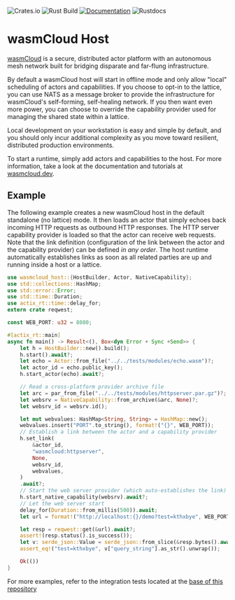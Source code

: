 ![Crates.io](https://img.shields.io/crates/v/wasmcloud-host)
![Rust Build](https://img.shields.io/github/workflow/status/wasmcloud/wasmcloud/WASMCLOUD-HOST/main)
[![Documentation](https://img.shields.io/badge/Docs-Documentation-blue)](https://wasmcloud.dev)
![Rustdocs](https://docs.rs/wasmcloud-host/badge.svg)

# wasmCloud Host

[wasmCloud](https://wasmcloud.com) is a secure, distributed actor platform with an autonomous mesh network built
for bridging disparate and far-flung infrastructure.

By default a wasmCloud host will start in offline mode and only allow "local" scheduling of actors
and capabilities. If you choose to opt-in to the lattice, you can use NATS as a message broker to
provide the infrastructure for wasmCloud's self-forming, self-healing network. If you then want
even more power, you can choose to override the capability provider used for managing the shared
state within a lattice.

Local development on your workstation is easy and simple by default, and you should only
incur additional complexity as you move toward resilient, distributed production
environments.

To start a runtime, simply add actors and capabilities to the host. For more information,
take a look at the documentation and tutorials at [wasmcloud.dev](https://wasmcloud.dev).

## Example
The following example creates a new wasmCloud host in the default standalone (no lattice) mode. It
then loads an actor that simply echoes back incoming HTTP requests as outbound HTTP responses.
The HTTP server capability provider is loaded so that the actor can receive web requests.
Note that the link definition (configuration of the link between the actor and the
capability provider) can be defined _in any order_. The host runtime automatically
establishes links as soon as all related parties are up and running inside a host or
a lattice.

```rust
use wasmcloud_host::{HostBuilder, Actor, NativeCapability};
use std::collections::HashMap;
use std::error::Error;
use std::time::Duration;
use actix_rt::time::delay_for;
extern crate reqwest;

const WEB_PORT: u32 = 8080;

#[actix_rt::main]
async fn main() -> Result<(), Box<dyn Error + Sync +Send>> {
    let h = HostBuilder::new().build();
    h.start().await?;
    let echo = Actor::from_file("../../tests/modules/echo.wasm")?;
    let actor_id = echo.public_key();
    h.start_actor(echo).await?;

    // Read a cross-platform provider archive file
    let arc = par_from_file("../../tests/modules/httpserver.par.gz")?;
    let websrv = NativeCapability::from_archive(&arc, None)?;
    let websrv_id = websrv.id();

    let mut webvalues: HashMap<String, String> = HashMap::new();
    webvalues.insert("PORT".to_string(), format!("{}", WEB_PORT));
    // Establish a link between the actor and a capability provider
    h.set_link(
        &actor_id,
        "wasmcloud:httpserver",
        None,
        websrv_id,
        webvalues,
    )
    .await?;
    // Start the web server provider (which auto-establishes the link)
    h.start_native_capability(websrv).await?;
    // Let the web server start
    delay_for(Duration::from_millis(500)).await;
    let url = format!("http://localhost:{}/demo?test=kthxbye", WEB_PORT);

    let resp = reqwest::get(&url).await?;
    assert!(resp.status().is_success());
    let v: serde_json::Value = serde_json::from_slice(&resp.bytes().await?)?;
    assert_eq!("test=kthxbye", v["query_string"].as_str().unwrap());

    Ok(())
}
```

For more examples, refer to the integration tests located at the [base of this repository](../../tests)
